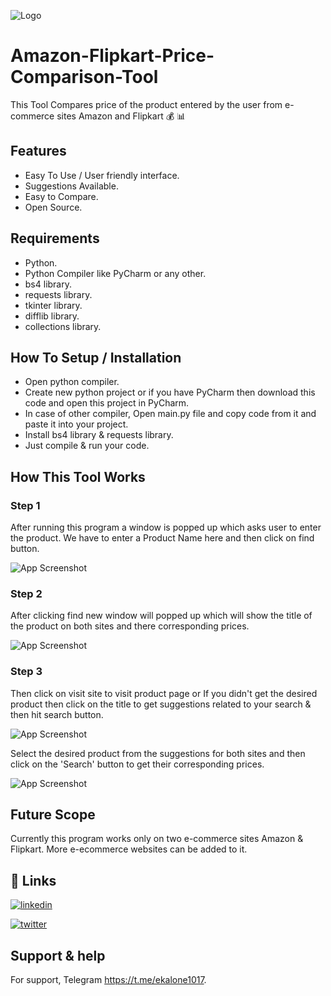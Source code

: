 
  ![Logo](https://raw.githubusercontent.com/pkiran101714/Amazon-Flipkart-Price-Comparison-Tool/master/Screen_Shots/amazonflip%20logo.png)


# Amazon-Flipkart-Price-Comparison-Tool

This Tool Compares price of the product entered by the user from e-commerce sites Amazon and Flipkart 💰 📊

## Features

- Easy To Use / User friendly interface.
- Suggestions Available.
- Easy to Compare.
- Open Source.

## Requirements

- Python.
- Python Compiler like PyCharm or any other.
- bs4 library.
- requests library.
- tkinter library.
- difflib library.
- collections library.
## How To Setup / Installation

- Open python compiler.
- Create new python project or if you have PyCharm then download this code and open this project in PyCharm.
- In case of other compiler, Open main.py file and copy code from it and paste it into your project.
- Install bs4 library & requests library.
- Just compile & run your code.

## How This Tool Works
### Step 1

After running this program a window is popped up which asks user to enter the product.
We have to enter a  Product Name here and then click on find button.

![App Screenshot](https://raw.githubusercontent.com/pkiran101714/Amazon-Flipkart-Price-Comparison-Tool/master/Screen_Shots/first%20page.png)

### Step 2

After clicking find new window will popped up which will show the title of the product on both sites and there corresponding prices.


![App Screenshot](https://raw.githubusercontent.com/pkiran101714/Amazon-Flipkart-Price-Comparison-Tool/master/Screen_Shots/secound%20page.png)

### Step 3

Then click on visit site to visit product page or If you didn't get the desired product then click on the title to get suggestions related to your search & then hit search button.


![App Screenshot](https://raw.githubusercontent.com/pkiran101714/Amazon-Flipkart-Price-Comparison-Tool/master/Screen_Shots/third%20screen.png)

Select the desired product from the suggestions for both sites and then click on the 'Search' button to get their corresponding prices.

![App Screenshot](https://raw.githubusercontent.com/pkiran101714/Amazon-Flipkart-Price-Comparison-Tool/master/Screen_Shots/Select%20desired%20product.png)


## Future Scope

Currently this program works only on two e-commerce sites Amazon & Flipkart. More e-ecommerce websites can be added to it.
## 🔗 Links
[![linkedin](https://img.shields.io/badge/linkedin-0A66C2?style=for-the-badge&logo=linkedin&logoColor=white)](https://www.linkedin.com/in/pkiran101714)

[![twitter](https://img.shields.io/badge/twitter-1DA1F2?style=for-the-badge&logo=twitter&logoColor=white)](https://twitter.com/Pkiran101714)


## Support & help

For support, Telegram https://t.me/ekalone1017.

